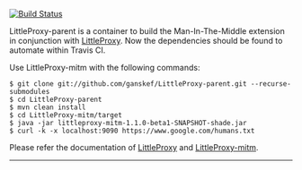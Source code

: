 [![Build Status](https://travis-ci.org/ganskef/LittleProxy-parent.png?branch=master)](https://travis-ci.org/ganskef/LittleProxy-parent)

LittleProxy-parent is a container to build the Man-In-The-Middle extension in conjunction with [LittleProxy](https://github.com/adamfisk/LittleProxy). Now the dependencies should be found to automate within Travis CI.

Use LittleProxy-mitm with the following commands:

```
$ git clone git://github.com/ganskef/LittleProxy-parent.git --recurse-submodules
$ cd LittleProxy-parent
$ mvn clean install
$ cd LittleProxy-mitm/target
$ java -jar littleproxy-mitm-1.1.0-beta1-SNAPSHOT-shade.jar
$ curl -k -x localhost:9090 https://www.google.com/humans.txt
```
Please refer the documentation of [LittleProxy](https://github.com/adamfisk/LittleProxy) and [LittleProxy-mitm](https://github.com/ganskef/LittleProxy-mitm).

---------
